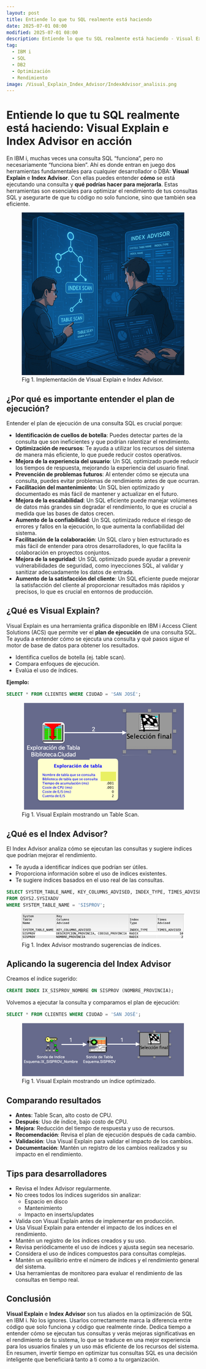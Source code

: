 ```yaml
---
layout: post
title: Entiende lo que tu SQL realmente está haciendo
date: 2025-07-01 08:00
modified: 2025-07-01 08:00
description: Entiende lo que tu SQL realmente está haciendo - Visual Explain e Index Advisor en acción
tag:
  - IBM i
  - SQL
  - DB2
  - Optimización
  - Rendimiento
image: /Visual_Explain_Index_Advisor/IndexAdvisor_analisis.png
---
```


# Entiende lo que tu SQL realmente está haciendo: Visual Explain e Index Advisor en acción

En IBM i, muchas veces una consulta SQL “funciona”, pero no necesariamente “funciona bien”. Ahí es donde entran en juego dos herramientas fundamentales para cualquier desarrollador o DBA: **Visual Explain** e **Index Advisor**. Con ellas puedes entender **cómo** se está ejecutando una consulta y **qué podrías hacer para mejorarla**.
Estas herramientas son esenciales para optimizar el rendimiento de tus consultas SQL y asegurarte de que tu código no solo funcione, sino que también sea eficiente.

<figure>
<img src="./VisualExplaint_IndexAdvisor.png" alt="Implementación de Visual Explain e Index Advisor">
<figcaption>Fig 1. Implementación de Visual Explain e Index Advisor.</figcaption>
</figure>

## ¿Por qué es importante entender el plan de ejecución?
Entender el plan de ejecución de una consulta SQL es crucial porque:
- **Identificación de cuellos de botella**: Puedes detectar partes de la consulta que son ineficientes y que podrían ralentizar el rendimiento.
- **Optimización de recursos**: Te ayuda a utilizar los recursos del sistema de manera más eficiente, lo que puede reducir costos operativos.
- **Mejora de la experiencia del usuario**: Un SQL optimizado puede reducir los tiempos de respuesta, mejorando la experiencia del usuario final.
- **Prevención de problemas futuros**: Al entender cómo se ejecuta una consulta, puedes evitar problemas de rendimiento antes de que ocurran.
- **Facilitación del mantenimiento**: Un SQL bien optimizado y documentado es más fácil de mantener y actualizar en el futuro.
- **Mejora de la escalabilidad**: Un SQL eficiente puede manejar volúmenes de datos más grandes sin degradar el rendimiento, lo que es crucial a medida que las bases de datos crecen.
- **Aumento de la confiabilidad**: Un SQL optimizado reduce el riesgo de errores y fallos en la ejecución, lo que aumenta la confiabilidad del sistema.
- **Facilitación de la colaboración**: Un SQL claro y bien estructurado es más fácil de entender para otros desarrolladores, lo que facilita la colaboración en proyectos conjuntos.
- **Mejora de la seguridad**: Un SQL optimizado puede ayudar a prevenir vulnerabilidades de seguridad, como inyecciones SQL, al validar y sanitizar adecuadamente los datos de entrada.
- **Aumento de la satisfacción del cliente**: Un SQL eficiente puede mejorar la satisfacción del cliente al proporcionar resultados más rápidos y precisos, lo que es crucial en entornos de producción.


## ¿Qué es Visual Explain?

Visual Explain es una herramienta gráfica disponible en IBM i Access Client Solutions (ACS) que permite ver el **plan de ejecución** de una consulta SQL.
Te ayuda a entender cómo se ejecuta una consulta y qué pasos sigue el motor de base de datos para obtener los resultados.

- Identifica cuellos de botella (ej. table scan).
- Compara enfoques de ejecución.
- Evalúa el uso de índices.

**Ejemplo:**

```sql
SELECT * FROM CLIENTES WHERE CIUDAD = 'SAN JOSÉ';
```

<figure>
<img src="./Tabla_scan.png" alt="Visual Explain mostrando un Table Scan">
<figcaption>Fig 1. Visual Explain mostrando un Table Scan.</figcaption>
</figure>


## ¿Qué es el Index Advisor?

El Index Advisor analiza cómo se ejecutan las consultas y sugiere índices que podrían mejorar el rendimiento.
- Te ayuda a identificar índices que podrían ser útiles.
- Proporciona información sobre el uso de índices existentes.
- Te sugiere índices basados en el uso real de las consultas.

```sql
SELECT SYSTEM_TABLE_NAME, KEY_COLUMNS_ADVISED, INDEX_TYPE, TIMES_ADVISED
FROM QSYS2.SYSIXADV
WHERE SYSTEM_TABLE_NAME = 'SISPROV';
```

<figure>
<img src="./IndexAdvisor.png" alt="Index Advisor mostrando sugerencias de índices">
<figcaption>Fig 1. Index Advisor mostrando sugerencias de índices.</figcaption>
</figure>


## Aplicando la sugerencia del Index Advisor

Creamos el índice sugerido:

```sql
CREATE INDEX IX_SISPROV_NOMBRE ON SISPROV (NOMBRE_PROVINCIA);
```

Volvemos a ejecutar la consulta y comparamos el plan de ejecución:

```sql
SELECT * FROM CLIENTES WHERE CIUDAD = 'SAN JOSÉ';
```

<figure>
<img src="./IndexAdvisorII.png" alt="Visual Explain mostrando un índice optimizado">
<figcaption>Fig 1. Visual Explain mostrando un índice optimizado.</figcaption>
</figure>

## Comparando resultados

- **Antes**: Table Scan, alto costo de CPU.
- **Después**: Uso de índice, bajo costo de CPU.
- **Mejora**: Reducción del tiempo de respuesta y uso de recursos.
- **Recomendación**: Revisa el plan de ejecución después de cada cambio.
- **Validación**: Usa Visual Explain para validar el impacto de los cambios.
- **Documentación**: Mantén un registro de los cambios realizados y su impacto en el rendimiento.


## Tips para desarrolladores

- Revisa el Index Advisor regularmente.
- No crees todos los índices sugeridos sin analizar:
  - Espacio en disco
  - Mantenimiento
  - Impacto en inserts/updates
- Valida con Visual Explain antes de implementar en producción.
- Usa Visual Explain para entender el impacto de los índices en el rendimiento.
- Mantén un registro de los índices creados y su uso.
- Revisa periódicamente el uso de índices y ajusta según sea necesario.
- Considera el uso de índices compuestos para consultas complejas.
- Mantén un equilibrio entre el número de índices y el rendimiento general del sistema.
- Usa herramientas de monitoreo para evaluar el rendimiento de las consultas en tiempo real.

## Conclusión

**Visual Explain** e **Index Advisor** son tus aliados en la optimización de SQL en IBM i. No los ignores. Usarlos correctamente marca la diferencia entre código que solo funciona y código que realmente rinde.
Dedica tiempo a entender cómo se ejecutan tus consultas y verás mejoras significativas en el rendimiento de tu sistema, lo que se traduce en una mejor experiencia para los usuarios finales y un uso más eficiente de los recursos del sistema. En resumen, invertir tiempo en optimizar tus consultas SQL es una decisión inteligente que beneficiará tanto a ti como a tu organización.
